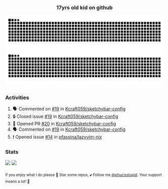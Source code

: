 <h3 align="center">17yrs old kid on github</h3>

![GitHub Contribution Grid Snake (Dark)](https://raw.githubusercontent.com/phucisstupid/phucisstupid/output/catppuccin-mocha.svg#gh-dark-mode-only)
![GitHub Contribution Grid Snake (Light)](https://raw.githubusercontent.com/phucisstupid/phucisstupid/output/github-contribution-grid-snake.svg#gh-light-mode-only)

### Activities

<!--START_SECTION:activity-->
1. 🗣 Commented on [#19](https://github.com/Kcraft059/sketchybar-config/issues/19#issuecomment-3389266998) in [Kcraft059/sketchybar-config](https://github.com/Kcraft059/sketchybar-config)
2. 🔒 Closed issue [#19](https://github.com/Kcraft059/sketchybar-config/issues/19) in [Kcraft059/sketchybar-config](https://github.com/Kcraft059/sketchybar-config)
3. 💪 Opened PR [#20](https://github.com/Kcraft059/sketchybar-config/pull/20) in [Kcraft059/sketchybar-config](https://github.com/Kcraft059/sketchybar-config)
4. 🗣 Commented on [#19](https://github.com/Kcraft059/sketchybar-config/issues/19#issuecomment-3388434710) in [Kcraft059/sketchybar-config](https://github.com/Kcraft059/sketchybar-config)
5. ❗ Opened issue [#14](https://github.com/pfassina/lazyvim-nix/issues/14) in [pfassina/lazyvim-nix](https://github.com/pfassina/lazyvim-nix)
<!--END_SECTION:activity-->

### Stats

<div>
  <img width=400 src="https://github-readme-stats.vercel.app/api?username=phucisstupid&show_icons=true&theme=catppuccin_mocha"/>
  <img width=400 src="https://github-readme-stats.vercel.app/api/top-langs?username=phucisstupid&layout=compact&theme=catppuccin_mocha&card_width=395"/>
</div>

<sub>If you enjoy what I do please 🌟 Star some repos, 💕 Follow me [@phucisstupid](https://github.com/phucisstupid). Your support means a lot! 🥰
